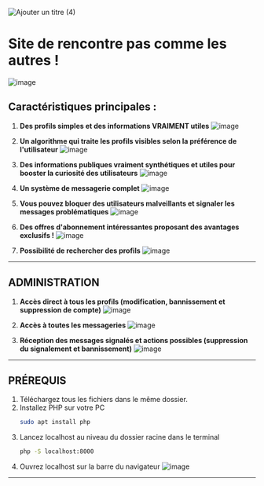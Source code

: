 
![Ajouter un titre (4)](https://github.com/IlyassCYtech/devweb/assets/130382885/85b1ccd2-2058-468a-bb4a-1df0a7f0e16a)

# Site de rencontre pas comme les autres !

![image](https://github.com/IlyassCYtech/devweb/assets/130382885/4a02dde7-a867-4cae-bb1c-0a856f4f419b)



## Caractéristiques principales :

1) **Des profils simples et des informations VRAIMENT utiles**
   ![image](https://github.com/IlyassCYtech/devweb/assets/130382885/13f3fa72-468f-4dfb-a28d-af1bea4b267c)

2) **Un algorithme qui traite les profils visibles selon la préférence de l'utilisateur**
   ![image](https://github.com/IlyassCYtech/devweb/assets/130382885/fff9af44-bc6a-4cfc-bc49-4d4096182b4c)
 
3) **Des informations publiques vraiment synthétiques et utiles pour booster la curiosité des utilisateurs**
   ![image](https://github.com/IlyassCYtech/devweb/assets/130382885/59c89710-01fa-4c52-aa70-ca98a0ed51b4)

4) **Un système de messagerie complet**
   ![image](https://github.com/IlyassCYtech/devweb/assets/130382885/3b491909-0519-4a97-b77a-63e562657278)

5) **Vous pouvez bloquer des utilisateurs malveillants et signaler les messages problématiques**
   ![image](https://github.com/IlyassCYtech/devweb/assets/130382885/dcf8ac8b-e106-4b14-9616-4c178f95ba47)

6) **Des offres d'abonnement intéressantes proposant des avantages exclusifs !**
   ![image](https://github.com/IlyassCYtech/devweb/assets/130382885/35415718-442c-49e5-83f6-4680db23520a)

7) **Possibilité de rechercher des profils**
   ![image](https://github.com/IlyassCYtech/devweb/assets/130382885/a16fb7b3-8e73-49b6-bb8d-199e4c196e63)

---

## ADMINISTRATION

1) **Accès direct à tous les profils (modification, bannissement et suppression de compte)**
   ![image](https://github.com/IlyassCYtech/devweb/assets/130382885/ede252b1-982b-4573-8b04-5e2429da41b7)

2) **Accès à toutes les messageries**
   ![image](https://github.com/IlyassCYtech/devweb/assets/130382885/bd3cb816-a93b-425e-8aa9-40f04d9a41a0)

3) **Réception des messages signalés et actions possibles (suppression du signalement et bannissement)**
   ![image](https://github.com/IlyassCYtech/devweb/assets/130382885/1eb60f23-0e69-4315-91ae-8fe91421e079)

---

## PRÉREQUIS

1) Téléchargez tous les fichiers dans le même dossier.
2) Installez PHP sur votre PC
    ```sh
    sudo apt install php
    ```
3) Lancez localhost au niveau du dossier racine dans le terminal
    ```sh
    php -S localhost:8000
    ```
4) Ouvrez localhost sur la barre du navigateur
   ![image](https://github.com/IlyassCYtech/devweb/assets/130382885/d55a1bfb-f196-4931-8a15-2974639f0904)

---






